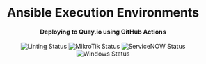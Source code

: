 <div align="center">
    <h1>Ansible Execution Environments</h1>
    <strong>Deploying to Quay.io using GitHub Actions</strong><br /><br />
    <img src="https://github.com/nickarellano/ee-monorepo/actions/workflows/linter.yml/badge.svg?branch=main" alt="Linting Status" />
    <img src="https://github.com/nickarellano/ee-monorepo/actions/workflows/mikrotik.yml/badge.svg?branch=main" alt="MikroTik Status" />
    <img src="https://github.com/nickarellano/ee-monorepo/actions/workflows/servicenow.yml/badge.svg?branch=main" alt="ServiceNOW Status" />
    <img src="https://github.com/nickarellano/ee-monorepo/actions/workflows/windows.yml/badge.svg?branch=main" alt="Windows Status" />
</div>
